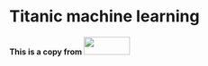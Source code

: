 # Titanic machine learning

#### This is a copy from <a href="https://www.kaggle.com/code/showhand/titanic-machine-learning"><img src="https://www.kaggle.com/static/images/site-logo.svg" width="82" height="32"></a>